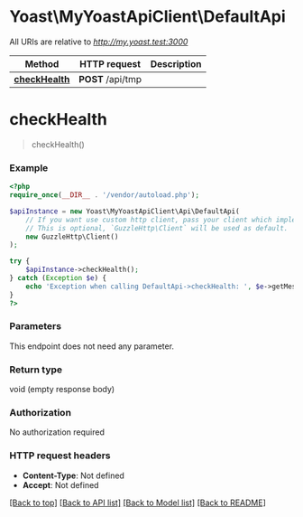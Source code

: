 # Yoast\MyYoastApiClient\DefaultApi

All URIs are relative to *http://my.yoast.test:3000*

Method | HTTP request | Description
------------- | ------------- | -------------
[**checkHealth**](DefaultApi.md#checkhealth) | **POST** /api/tmp | 

# **checkHealth**
> checkHealth()



### Example
```php
<?php
require_once(__DIR__ . '/vendor/autoload.php');

$apiInstance = new Yoast\MyYoastApiClient\Api\DefaultApi(
    // If you want use custom http client, pass your client which implements `GuzzleHttp\ClientInterface`.
    // This is optional, `GuzzleHttp\Client` will be used as default.
    new GuzzleHttp\Client()
);

try {
    $apiInstance->checkHealth();
} catch (Exception $e) {
    echo 'Exception when calling DefaultApi->checkHealth: ', $e->getMessage(), PHP_EOL;
}
?>
```

### Parameters
This endpoint does not need any parameter.

### Return type

void (empty response body)

### Authorization

No authorization required

### HTTP request headers

 - **Content-Type**: Not defined
 - **Accept**: Not defined

[[Back to top]](#) [[Back to API list]](../../README.md#documentation-for-api-endpoints) [[Back to Model list]](../../README.md#documentation-for-models) [[Back to README]](../../README.md)

